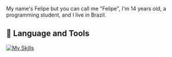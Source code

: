 My name's Felipe but you can call me "Felipe", I'm 14 years old, a programming student, and I live in Brazil.

## 🔨 Language and Tools

[![My Skills](https://skillicons.dev/icons?i=typescript,javascript,nodejs,html,css,discord)](https://skillicons.dev)
